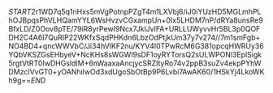$START$2r1WD7q5q1nHxs5mVgPotnpPZgT4m1LXVbj6/iJ0iYUzHD5MGLmhPLhOJBpqsPhVLHQamYYL6WsHvzvCGxampUn+0Ix5LHDM7nP/dRYa8unsRe9BfxLD/Z0Oov8pTE/79iR8yrPewI9Ncx7JklJvIFA+URLLUWyvvHr5BL3p0QOFDH2C4A6l7QuRIP22WKfxSqdPHKdn6LbzOdPtjkUm37y7v274//7m1smFgb+NO4BD4+qncWWVbC/Ji34hVlKF2nu/KYV4I0TPwRcM6G381opcqHWRUy36YQbVKSZGsEHbyeV+NcKHs8sWGWl9sDF1oyRYTorsQ2sULWPONl3EplSigk5rgtVtRT0IwDHGsldIM+6nWaaxaAncjycSRZItyRo74v2ppB3suZv4ekpPYhWDMzclVvGT0+yOANhilwOd3xdUgoSbOtBp9P6Lvbi7AwAK60/1HSkYj4LkoWKh9g==$END$